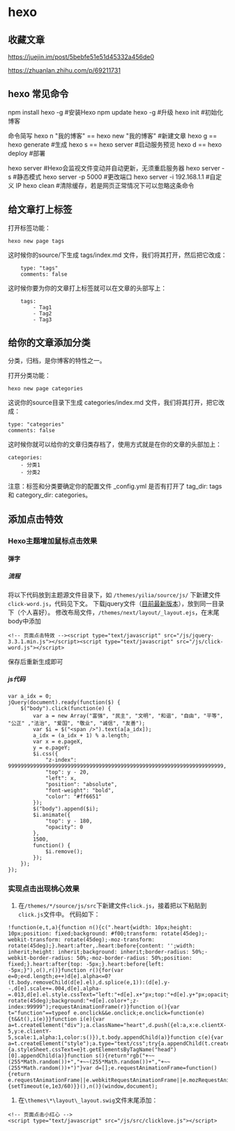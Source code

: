 # hexo

## 收藏文章

 https://juejin.im/post/5bebfe51e51d45332a456de0 

 https://zhuanlan.zhihu.com/p/69211731 



## hexo 常见命令



npm install hexo -g #安装Hexo
npm update hexo -g #升级
hexo init #初始化博客

命令简写
hexo n "我的博客" == hexo new "我的博客" #新建文章
hexo g == hexo generate #生成
hexo s == hexo server #启动服务预览
hexo d == hexo deploy #部署

hexo server #Hexo会监视文件变动并自动更新，无须重启服务器
hexo server -s #静态模式
hexo server -p 5000 #更改端口
hexo server -i 192.168.1.1 #自定义 IP
hexo clean #清除缓存，若是网页正常情况下可以忽略这条命令 



## 给文章打上标签

打开标签功能：

```
hexo new page tags
```

这时候你的source/下生成 tags/index.md 文件，我们将其打开，然后把它改成：

```
    type: "tags"
    comments: false
```

这时候你要为你的文章打上标签就可以在文章的头部写上：

```
    tags:
        - Tag1
        - Tag2
        - Tag3
```




## 给你的文章添加分类

分类，归档，是你博客的特性之一。

打开分类功能：

```
hexo new page categories
```

这说你的source目录下生成 categories/index.md 文件，我们将其打开，把它改成：

```
type: "categories"
comments: false
```

这时候你就可以给你的文章归类存档了，使用方式就是在你的文章的头部加上：

```
categories:
	- 分类1
	- 分类2
```

注意：标签和分类要确定你的配置文件 _config.yml 是否有打开了 tag_dir: tags 和 category_dir: categories。





## 添加点击特效

### Hexo主题增加鼠标点击效果



#### 弹字

##### 流程

将以下代码放到主题源文件目录下，如 `/themes/yilia/source/js/` 下新建文件 `click-word.js`，代码见下文。
下载jquery文件（[目前最新版本](https://code.jquery.com/jquery-3.3.1.min.js)），放到同一目录下（个人喜好）。
修改布局文件，`/themes/next/layout/_layout.ejs`，在末尾body中添加

```
<!-- 页面点击特效 --><script type="text/javascript" src="/js/jquery-3.3.1.min.js"></script><script type="text/javascript" src="/js/click-word.js"></script>
```



保存后重新生成即可

##### js代码

```
var a_idx = 0;
jQuery(document).ready(function($) {
    $("body").click(function(e) {
        var a = new Array("富强", "民主", "文明", "和谐", "自由", "平等", "公正" ,"法治", "爱国", "敬业", "诚信", "友善");
        var $i = $("<span />").text(a[a_idx]);
        a_idx = (a_idx + 1) % a.length;
        var x = e.pageX,
        y = e.pageY;
        $i.css({
            "z-index": 999999999999999999999999999999999999999999999999999999999999999999999,
            "top": y - 20,
            "left": x,
            "position": "absolute",
            "font-weight": "bold",
            "color": "#ff6651"
        });
        $("body").append($i);
        $i.animate({
            "top": y - 180,
            "opacity": 0
        },
        1500,
        function() {
            $i.remove();
        });
    });
});
```



### 实现点击出现桃心效果

  

1. 在`/themes/*/source/js/src`下新建文件`click.js`，接着把以下粘贴到`click.js`文件中。 代码如下：

```
!function(e,t,a){function n(){c(".heart{width: 10px;height: 10px;position: fixed;background: #f00;transform: rotate(45deg);-webkit-transform: rotate(45deg);-moz-transform: rotate(45deg);}.heart:after,.heart:before{content: '';width: inherit;height: inherit;background: inherit;border-radius: 50%;-webkit-border-radius: 50%;-moz-border-radius: 50%;position: fixed;}.heart:after{top: -5px;}.heart:before{left: -5px;}"),o(),r()}function r(){for(var e=0;e<d.length;e++)d[e].alpha<=0?(t.body.removeChild(d[e].el),d.splice(e,1)):(d[e].y--,d[e].scale+=.004,d[e].alpha-=.013,d[e].el.style.cssText="left:"+d[e].x+"px;top:"+d[e].y+"px;opacity:"+d[e].alpha+";transform:scale("+d[e].scale+","+d[e].scale+") rotate(45deg);background:"+d[e].color+";z-index:99999");requestAnimationFrame(r)}function o(){var t="function"==typeof e.onclick&&e.onclick;e.onclick=function(e){t&&t(),i(e)}}function i(e){var a=t.createElement("div");a.className="heart",d.push({el:a,x:e.clientX-5,y:e.clientY-5,scale:1,alpha:1,color:s()}),t.body.appendChild(a)}function c(e){var a=t.createElement("style");a.type="text/css";try{a.appendChild(t.createTextNode(e))}catch(t){a.styleSheet.cssText=e}t.getElementsByTagName("head")[0].appendChild(a)}function s(){return"rgb("+~~(255*Math.random())+","+~~(255*Math.random())+","+~~(255*Math.random())+")"}var d=[];e.requestAnimationFrame=function(){return e.requestAnimationFrame||e.webkitRequestAnimationFrame||e.mozRequestAnimationFrame||e.oRequestAnimationFrame||e.msRequestAnimationFrame||function(e){setTimeout(e,1e3/60)}}(),n()}(window,document);

```

1. 在`\themes\*\layout\_layout.swig`文件末尾添加：

```
<!-- 页面点击小红心 -->
<script type="text/javascript" src="/js/src/clicklove.js"></script>


```

##### 


